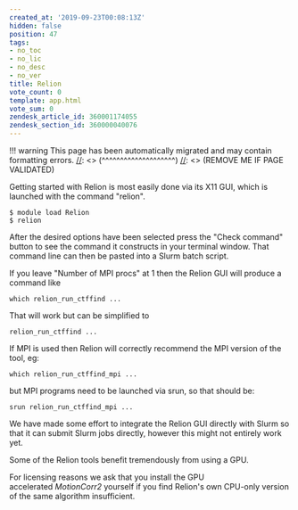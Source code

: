 ```yaml
---
created_at: '2019-09-23T00:08:13Z'
hidden: false
position: 47
tags:
- no_toc
- no_lic
- no_desc
- no_ver
title: Relion
vote_count: 0
template: app.html
vote_sum: 0
zendesk_article_id: 360001174055
zendesk_section_id: 360000040076
---
```




[//]: <> (REMOVE ME IF PAGE VALIDATED)
[//]: <> (vvvvvvvvvvvvvvvvvvvv)
!!! warning
    This page has been automatically migrated and may contain formatting errors.
[//]: <> (^^^^^^^^^^^^^^^^^^^^)
[//]: <> (REMOVE ME IF PAGE VALIDATED)

Getting started with Relion is most easily done via its X11 GUI, which
is launched with the command "relion".  

``` sl
$ module load Relion
$ relion
```

After the desired options have been selected press the "Check command"
button to see the command it constructs in your terminal window. That
command line can then be pasted into a Slurm batch script.

If you leave "Number of MPI procs" at 1 then the Relion GUI will produce
a command like

``` sl
which relion_run_ctffind ...
```

That will work but can be simplified to

``` sl
relion_run_ctffind ...
```

If MPI is used then Relion will correctly recommend the MPI version of
the tool, eg:

``` sl
which relion_run_ctffind_mpi ...
```

but MPI programs need to be launched via srun, so that should be:

``` sl
srun relion_run_ctffind_mpi ...
```

We have made some effort to integrate the Relion GUI directly with Slurm
so that it can submit Slurm jobs directly, however this might not
entirely work yet. 

Some of the Relion tools benefit tremendously from using a GPU.

For licensing reasons we ask that you install the GPU
accelerated *MotionCorr2* yourself if you find Relion's own CPU-only
version of the same algorithm insufficient.

 

 
